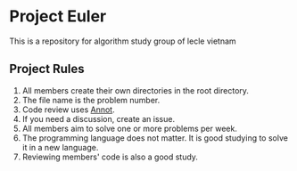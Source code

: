 # Project Euler

This is a repository for algorithm study group of lecle vietnam 

## Project Rules

1. All members create their own directories in the root directory.
1. The file name is the problem number.
1. Code review uses [Annot](https://annot.io/github.com/leclevn/euler/).
1. If you need a discussion, create an issue.
1. All members aim to solve one or more problems per week.
1. The programming language does not matter. It is good studying to solve it in a new language.
1. Reviewing members' code is also a good study.
